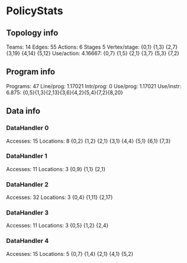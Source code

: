 # PolicyStats
## Topology info
Teams:		14
Edges:		55
Actions:	6
Stages		5
Vertex/stage:	{0,1} {1,3} {2,7} {3,19} {4,14} {5,12} 
Use/action:	4.16667: {0,7} {1,5} {2,1} {3,7} {5,3} {7,2} 

## Program info
Programs:	47
Line/prog:	1.17021
Intr/prog:	0
Use/prog:	1.17021
Use/instr:	6.875: {0,5}{1,3}{2,13}{3,6}{4,2}{5,4}{7,2}{8,20}

## Data info

### DataHandler 0
Accesses:	15
Locations:	8
{0,2} {1,2} {2,1} {3,1} {4,4} {5,1} {6,1} {7,3} 

### DataHandler 1
Accesses:	11
Locations:	3
{0,9} {1,1} {2,1} 

### DataHandler 2
Accesses:	32
Locations:	3
{0,4} {1,11} {2,17} 

### DataHandler 3
Accesses:	11
Locations:	3
{0,5} {1,2} {2,4} 

### DataHandler 4
Accesses:	15
Locations:	5
{0,7} {1,4} {2,1} {4,1} {5,2} 